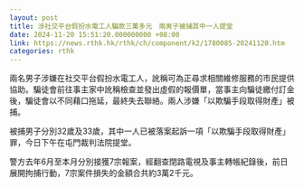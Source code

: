 ```yaml
---
layout: post
title: 涉社交平台假扮水電工人騙款三萬多元　兩男子被捕其中一人提堂
date: 2024-11-20 15:51:20.000000000 +08:00
link: https://news.rthk.hk/rthk/ch/component/k2/1780085-20241120.htm
categories: rthk
---
```


兩名男子涉嫌在社交平台假扮水電工人，訛稱可為正尋求相關維修服務的市民提供協助。騙徒會前往事主家中訛稱檢查並發出虛假的報價單，當事主向騙徒繳付訂金後，騙徒會以不同藉口拖延，最終失去聯絡。兩人涉嫌「以欺騙手段取得財產」被捕。

被捕男子分別32歲及33歲，其中一人已被落案起訴一項「以欺騙手段取得財產」罪，今日下午在屯門裁判法院提堂。

警方去年6月至本月分別接獲7宗報案，經翻查閉路電視及事主轉帳紀錄後，前日展開拘捕行動，7宗案件損失的金額合共約3萬2千元。
